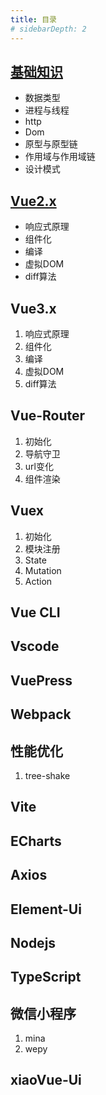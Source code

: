 ```yaml
---
title: 目录
# sidebarDepth: 2
---
```

## [基础知识](/zh/guide/basic/memory-stack)
* 数据类型
* 进程与线程
* http
* Dom
* 原型与原型链
* 作用域与作用域链
* 设计模式
## [Vue2.x](/zh/guide/vue2/define-react)
* 响应式原理
* 组件化
* 编译
* 虚拟DOM
* diff算法
## Vue3.x
1. 响应式原理
2. 组件化
3. 编译
4. 虚拟DOM
5. diff算法
## Vue-Router
1. 初始化
2. 导航守卫
3. url变化
4. 组件渲染
## Vuex
1. 初始化
2. 模块注册
3. State
4. Mutation
5. Action
## Vue CLI
## Vscode
## VuePress
## Webpack
## 性能优化
1. tree-shake
## Vite
## ECharts
## Axios
## Element-Ui
## Nodejs
## TypeScript
## 微信小程序
1. mina
2. wepy
## xiaoVue-Ui
   